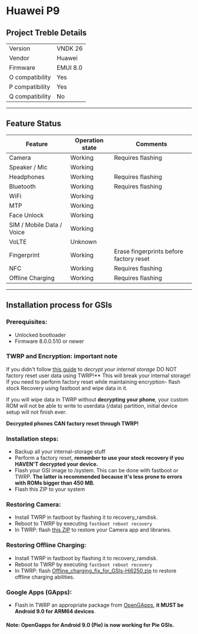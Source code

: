 # Huawei P9
## Project Treble Details
|||
|-----------------|----------| 
| Version         | VNDK 26  | 
| Vendor          | Huawei   |
| Firmware        | EMUI 8.0 |
| O compatibility | Yes      |
| P compatibility | Yes      |
| Q compatibility | No       |
---

## Feature Status
| Feature                   | Operation state | Comments                                |
|---------------------------|-----------------|-----------------------------------------|
| Camera                    | Working         | Requires flashing                       |
| Speaker / Mic             | Working         |                                         |
| Headphones                | Working         | Requires flashing                       |
| Bluetooth                 | Working         | Requires flashing                       |
| WiFi                      | Working         |                                         |
| MTP                       | Working         |                                         |
| Face Unlock               | Working         |                                         |
| SIM / Mobile Data / Voice | Working         |                                         |
| VoLTE                     | Unknown         |                                         |
| Fingerprint               | Working         | Erase fingerprints before factory reset |
| NFC                       | Working         | Requires flashing                       |
| Offline Charging          | Working         | Requires flashing                       |
---

## Installation process for GSIs
### Prerequisites:
- Unlocked bootloader
- Firmware 8.0.0.510 or newer

### TWRP and Encryption: important note
If you didn't follow [this guide](https://forum.xda-developers.com/p9/how-to/guide-easy-decryption-guide-gsi-users-t4115033) to _decrypt your internal storage_ DO NOT factory reset user data using TWRP!** This will break your internal storage! If you need to perform factory reset while maintaining encryption- flash stock Recovery using fastboot and wipe data in it.  

If you will wipe data in TWRP without **decrypting your phone**, your custom ROM will not be able to write to userdata (/data) partition, initial device setup will not finish ever.  

**Decrypted phones CAN factory reset through TWRP!**  

### Installation steps:
* Backup all your internal-storage stuff
* Perform a factory reset, **remember to use your stock recovery if you HAVEN'T decrypted your device.**
* Flash your GSI image to /system. This can be done with fastboot or TWRP. **The latter is recommended because it's less prone to errors with ROMs bigger than 450 MB**.
* Flash this ZIP to your system

### Restoring Camera:
* Install TWRP in fastboot by flashing it to recovery_ramdisk.
* Reboot to TWRP by executing `fastboot reboot recovery`
* In TWRP: flash [this ZIP](https://forum.xda-developers.com/p9/themes/p9-camera-treble-gsi-t4006381) to restore your Camera app and libraries.

### Restoring Offline Charging:
* Install TWRP in fastboot by flashing it to recovery_ramdisk.
* Reboot to TWRP by executing `fastboot reboot recovery`
* In TWRP: flash [Offline_charging_fix_for_GSIs-Hi6250.zip](https://forum.xda-developers.com/attachment.php?attachmentid=4771494&d=1559676926) to restore offline charging abilities.

### Google Apps (GApps):
* Flash in TWRP an appropriate package from [OpenGApps](https://opengapps.org/), **it MUST be Android 9.0 for ARM64 devices**.

#### Note: OpenGapps for Android 9.0 (Pie) is now working for Pie GSIs.

